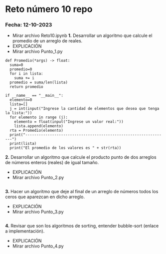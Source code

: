 # Reto número 10 repo
### Fecha:  12-10-2023
* Mirar archivo Reto10.ipynb
**1.** Desarrollar un algoritmo que calcule el promedio de un arreglo de reales.
* EXPLICACIÓN
* Mirar archivo Punto_1.py
```pseudocode
def Promedio(*args) -> float:
  suma=0
  promedio=0
  for i in lista:
    suma += i
  promedio = suma/len(lista)
  return promedio

if __name__ == "__main__":
  elemento=0
  lista=[]
  j = int(input("Ingrese la cantidad de elementos que desea que tenga la lista:"))
  for elemento in range (j):
    elemento = float(input("Ingrese un valor real:"))
    lista.append(elemento)
  rta = Promedio(elemento)
  print("----------------------------------------------------------------")
  print(lista)
  print("El promedio de los valores es " + str(rta))
```
**2.** Desarrollar un algoritmo que calcule el producto punto de dos arreglos de números enteros (reales) de igual tamaño.
* EXPLICACIÓN
* Mirar archivo Punto_2.py
```pseudocode

```
**3.** Hacer un algoritmo que deje al final de un arreglo de números todos los ceros que aparezcan en dicho arreglo.
* EXPLICACIÓN
* Mirar archivo Punto_3.py
```pseudocode

```
**4.** Revisar que son los algoritmos de sorting, entender bubble-sort (enlace a implementación).
* EXPLICACIÓN
* Mirar archivo Punto_4.py
```pseudocode

```
